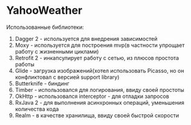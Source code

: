 # YahooWeather

Использованные библиотеки:
1) Dagger 2 - используется для внедрения зависимостей
2) Moxy - используется для построения mvp(в частности упрощает работу с жизненными циклами)
3) Retrofit 2 - инкапсулирует работу с сетью, из плюсов простота работы
4) Glide - загрузка изображений(хотел использовать Picasso, но он конфликтовал с версией support library)
5) Butterknife - биндинг
6) Timber - использовался для логирования, ввиду своей простоты 
7) OkHttp - использовался interceptor - для отладки запросов
8) RxJava 2 - для выполнения асинхронных операций, уменьшения количества кода
9) Realm - в качестве хранилища, ввиду своей быстрой скорости
